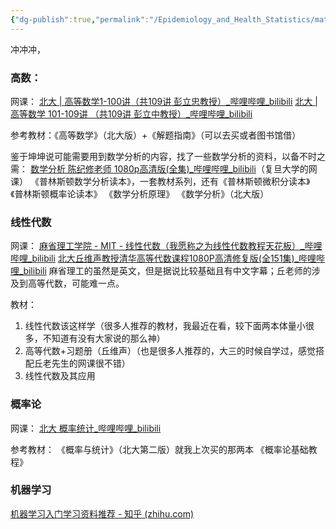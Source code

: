 ```yaml
---
{"dg-publish":true,"permalink":"/Epidemiology_and_Health_Statistics/math/资料汇总/","dgPassFrontmatter":true}
---
```



冲冲冲，

### 高数：
 网课：
[北大 | 高等数学1-100讲（共109讲 彭立忠教授）_哔哩哔哩_bilibili](https://www.bilibili.com/video/BV1Nb411j7Y2/?spm_id_from=333.337.search-card.all.click&vd_source=355965b10a777e5ce7e7212a71618cdc)
[北大 | 高等数学 101-109讲 （共109讲 彭立中教授）_哔哩哔哩_bilibili](https://www.bilibili.com/video/BV1ob411L7my/?spm_id_from=333.999.0.0)

参考教材：《高等数学》（北大版）+《解题指南》（可以去买或者图书馆借）

鉴于坤坤说可能需要用到数学分析的内容，找了一些数学分析的资料，以备不时之需：
[数学分析 陈纪修老师 1080p高清版(全集)_哔哩哔哩_bilibili](https://www.bilibili.com/video/BV15v411g7VP/?spm_id_from=333.337.search-card.all.click&vd_source=355965b10a777e5ce7e7212a71618cdc)（复旦大学的网课）
《普林斯顿数学分析读本》，一套教材系列，还有《普林斯顿微积分读本》《普林斯顿概率论读本》
《数学分析原理》
《数学分析》（北大版）

### 线性代数
网课：
[麻省理工学院 - MIT - 线性代数（我愿称之为线性代数教程天花板）_哔哩哔哩_bilibili](https://www.bilibili.com/video/BV16Z4y1U7oU/?spm_id_from=333.337.search-card.all.click&vd_source=355965b10a777e5ce7e7212a71618cdc)
[北大丘维声教授清华高等代数课程1080P高清修复版(全151集)_哔哩哔哩_bilibili](https://www.bilibili.com/video/BV1jR4y1M78W/?spm_id_from=333.337.search-card.all.click)
麻省理工的虽然是英文，但是据说比较基础且有中文字幕；丘老师的涉及到高等代数，可能难一点。

教材：
1. 线性代数该这样学（很多人推荐的教材，我最近在看，较下面两本体量小很多，不知道有没有大家说的那么神）
2. 高等代数+习题册（丘维声）（也是很多人推荐的，大三的时候自学过，感觉搭配丘老先生的网课很不错）
3. 线性代数及其应用

### 概率论
网课：
[北大 概率统计_哔哩哔哩_bilibili](https://www.bilibili.com/video/BV1yW411G7qz/?spm_id_from=333.337.search-card.all.click&vd_source=355965b10a777e5ce7e7212a71618cdc)

参考教材：
《概率与统计》（北大第二版）就我上次买的那两本
《概率论基础教程》

### 机器学习
[机器学习入门学习资料推荐 - 知乎 (zhihu.com)](https://zhuanlan.zhihu.com/p/60877739)
